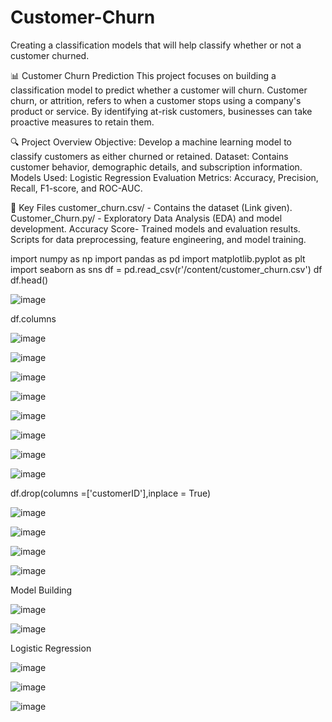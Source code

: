 # Customer-Churn
Creating a classification models that will help classify whether or not a customer churned.

📊 Customer Churn Prediction
This project focuses on building a classification model to predict whether a customer will churn. Customer churn, or attrition, refers to when a customer stops using a company's product or service. By identifying at-risk customers, businesses can take proactive measures to retain them.

🔍 Project Overview
Objective: Develop a machine learning model to classify customers as either churned or retained.
Dataset: Contains customer behavior, demographic details, and subscription information.
Models Used: Logistic Regression
Evaluation Metrics: Accuracy, Precision, Recall, F1-score, and ROC-AUC.

📂 Key Files
customer_churn.csv/ - Contains the dataset (Link given).
Customer_Churn.py/ - Exploratory Data Analysis (EDA) and model development.
Accuracy Score- Trained models and evaluation results.
Scripts for data preprocessing, feature engineering, and model training.


import numpy as np
import pandas as pd
import matplotlib.pyplot as plt
import seaborn as sns
df = pd.read_csv(r'/content/customer_churn.csv')
df
df.head()

![image](https://github.com/user-attachments/assets/4708f08c-3369-469d-96b3-3f8d04269628)

df.columns

![image](https://github.com/user-attachments/assets/2580b0e9-c833-4912-8086-a786eeb64199)

![image](https://github.com/user-attachments/assets/8dba23bb-54fb-42cc-9f65-e9b946f7befa)

![image](https://github.com/user-attachments/assets/c41d5f7b-ee63-4272-b649-a318e334d3ed)

![image](https://github.com/user-attachments/assets/ab2104e9-0011-406e-9264-51eb52ac61f5)

![image](https://github.com/user-attachments/assets/b71d27c7-9ca8-44ab-9457-eff570333b86)

![image](https://github.com/user-attachments/assets/57b620b1-8b68-41b8-ae47-ed83c9ce8bd1)

![image](https://github.com/user-attachments/assets/f6983e2d-265d-4f3e-b511-5b7b2d5bd540)

![image](https://github.com/user-attachments/assets/2415cc81-ba0e-44fc-a941-74925b85cd31)

df.drop(columns =['customerID'],inplace = True)

![image](https://github.com/user-attachments/assets/9b14a04e-5eef-4203-a372-979ef3586a83)

![image](https://github.com/user-attachments/assets/06c76fec-ab47-4ba2-9852-e448d947d4cf)

![image](https://github.com/user-attachments/assets/fb15d230-c94d-4ccf-b169-22e20880bdac)

![image](https://github.com/user-attachments/assets/9c0c1e8c-a7ec-4d37-8807-681bacc84a52)

Model Building

![image](https://github.com/user-attachments/assets/c927dd91-668e-460a-8900-1609776d0312)

![image](https://github.com/user-attachments/assets/1831eab0-6a4e-4d39-aad6-5bb3c6915574)

Logistic Regression

![image](https://github.com/user-attachments/assets/b8d0d16e-5b3a-4a1b-98aa-64d78cb868e0)

![image](https://github.com/user-attachments/assets/84eb5815-7c4e-42df-8de7-908e011d2890)

![image](https://github.com/user-attachments/assets/66889870-3640-4c0f-9757-473e6c3152ac)





















